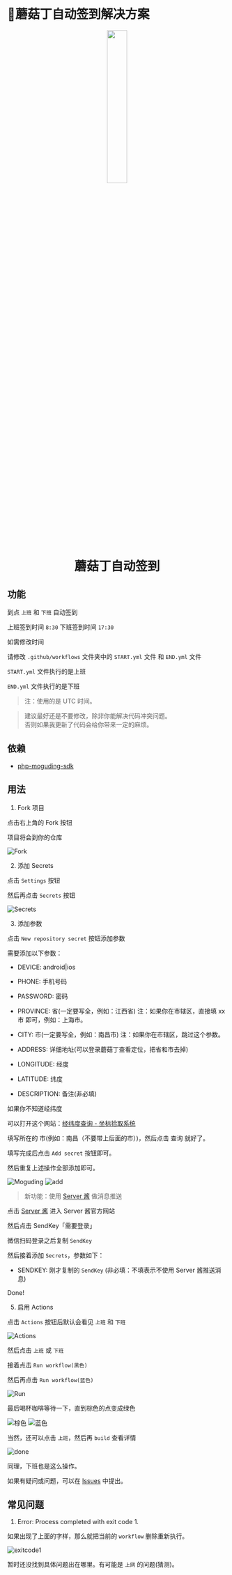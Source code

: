 # 🍄蘑菇丁自动签到解决方案

<p align="center">
    <img style="width: 30%;" src="public/images/moguding.png" />
</p>

<h1 align="center">蘑菇丁自动签到</h1>

## 功能

到点 `上班` 和 `下班` 自动签到

上班签到时间 `8:30`
下班签到时间 `17:30`

如需修改时间

请修改 `.github/workflows` 文件夹中的 `START.yml` 文件 和 `END.yml` 文件

`START.yml` 文件执行的是上班

`END.yml` 文件执行的是下班

> 注：使用的是 UTC 时间。  

> 建议最好还是不要修改，除非你能解决代码冲突问题。  
> 否则如果我更新了代码会给你带来一定的麻烦。

## 依赖

- [php-moguding-sdk](https://github.com/laradocs/php-moguding-sdk)

## 用法

1. Fork 项目

点击右上角的 Fork 按钮

项目将会到你的仓库

![Fork](public/images/fork.png)

2. 添加 Secrets

点击 `Settings` 按钮

然后再点击 `Secrets` 按钮

![Secrets](public/images/secrets.png)

3. 添加参数

点击 `New repository secret` 按钮添加参数

需要添加以下参数：

- DEVICE: android|ios
- PHONE: 手机号码
- PASSWORD: 密码
- PROVINCE: 省(一定要写全，例如：江西省) 注：如果你在市辖区，直接填 xx市 即可，例如：上海市。
- CITY: 市(一定要写全，例如：南昌市) 注：如果你在市辖区，跳过这个参数。
- ADDRESS: 详细地址(可以登录蘑菇丁查看定位，把省和市去掉)
- LONGITUDE: 经度
- LATITUDE: 纬度


- DESCRIPTION: 备注(非必填)

如果你不知道经纬度

可以打开这个网站：[经纬度查询 - 坐标拾取系统](https://jingweidu.bmcx.com)

填写所在的 市(例如：南昌（不要带上后面的市）)，然后点击 查询 就好了。

填写完成后点击 `Add secret` 按钮即可。

然后重复上述操作全部添加即可。

![Moguding](public/images/new-repository-secret.png)
![add](public/images/add.png)

> 新功能：使用 [Server 酱](https://sct.ftqq.com) 做消息推送

点击 [Server 酱](https://sct.ftqq.com) 进入 Server 酱官方网站

然后点击 SendKey「需要登录」

微信扫码登录之后复制 `SendKey`

然后接着添加 `Secrets`，参数如下：

- SENDKEY: 刚才复制的 `SendKey` (非必填：不填表示不使用 Server 酱推送消息)

Done!

5. 启用 Actions

点击 `Actions` 按钮后默认会看见 `上班` 和 `下班`

![Actions](public/images/actions.png)

然后点击 `上班` 或 `下班`

接着点击 `Run workflow(黑色)`

然后再点击 `Run workflow(蓝色)`

![Run](public/images/run.png)

最后喝杯咖啡等待一下，直到棕色的点变成绿色

![棕色](public/images/zongse.png)
![蓝色](public/images/lvse.png)

当然，还可以点击 `上班`，然后再 `build` 查看详情

![done](public/images/done.png)

同理，下班也是这么操作。

如果有疑问或问题，可以在 [Issues](https://github.com/laradocs/moguding-solution/issues) 中提出。

## 常见问题

1. Error: Process completed with exit code 1.

如果出现了上面的字样，那么就把当前的 `workflow` 删除重新执行。

![exitcode1](public/images/exitcode1.png)

暂时还没找到具体问题出在哪里。有可能是 `上网` 的问题(猜测)。
